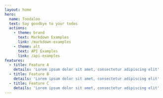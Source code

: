 ```yaml
---
layout: home
hero:
  name: Toodaloo
  text: Say goodbye to your todos
  actions:
    - theme: brand
      text: Markdown Examples
      link: /markdown-examples
    - theme: alt
      text: API Examples
      link: /api-examples
features:
  - title: Feature A
    details: 'Lorem ipsum dolor sit amet, consectetur adipiscing elit'
  - title: Feature B
    details: 'Lorem ipsum dolor sit amet, consectetur adipiscing elit'
  - title: Feature C
    details: 'Lorem ipsum dolor sit amet, consectetur adipiscing elit'
---
```

